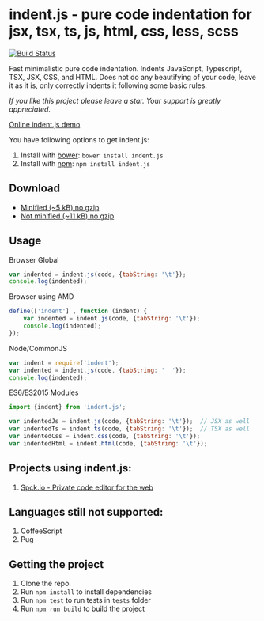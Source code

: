 # indent.js - pure code indentation for jsx, tsx, ts, js, html, css, less, scss

[![Build Status](https://travis-ci.org/zebzhao/indent.js.svg?branch=master)](https://travis-ci.org/zebzhao/indent.js)

Fast minimalistic pure code indentation. Indents JavaScript, Typescript, TSX, JSX, CSS, and HTML. Does not do any beautifying of your code, leave it as it is, only correctly indents it following some basic rules.

*If you like this project please leave a star. Your support is greatly appreciated.*

[Online indent.js demo](https://zebzhao.github.io/indent.js/)

You have following options to get indent.js:

1. Install with [bower](http://bower.io): ```bower install indent.js```
2. Install with [npm](https://www.npmjs.com): ```npm install indent.js```

## Download

* [Minified (~5 kB) no gzip](https://raw.githubusercontent.com/zebzhao/indent.js/master/lib/indent.js)
* [Not minified (~11 kB) no gzip](https://raw.githubusercontent.com/zebzhao/indent.js/master/lib/indent.js)


## Usage

Browser Global
```javascript
var indented = indent.js(code, {tabString: '\t'});
console.log(indented);
```

Browser using AMD
```javascript
define(['indent'] , function (indent) {
    var indented = indent.js(code, {tabString: '\t'});
    console.log(indented);
});
```

Node/CommonJS
```javascript
var indent = require('indent');
var indented = indent.js(code, {tabString: '  '});
console.log(indented);
```

ES6/ES2015 Modules
```javascript
import {indent} from 'indent.js';

var indentedJs = indent.js(code, {tabString: '\t'});  // JSX as well
var indentedTs = indent.ts(code, {tabString: '\t'});  // TSX as well
var indentedCss = indent.css(code, {tabString: '\t'});
var indentedHtml = indent.html(code, {tabString: '\t'});
```

## Projects using indent.js:

1. [Spck.io - Private code editor for the web](https://spck.io/)


## Languages still not supported:

1. CoffeeScript
2. Pug

## Getting the project

1. Clone the repo.
2. Run `npm install` to install dependencies
3. Run `npm test` to run tests in `tests` folder
4. Run `npm run build` to build the project
